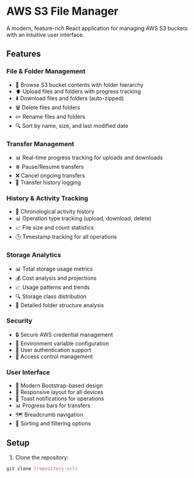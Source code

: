 # AWS S3 File Manager

A modern, feature-rich React application for managing AWS S3 buckets with an intuitive user interface.

## Features

### File & Folder Management
- 📂 Browse S3 bucket contents with folder hierarchy
- ⬆️ Upload files and folders with progress tracking
- ⬇️ Download files and folders (auto-zipped)
- 🗑️ Delete files and folders
- ✏️ Rename files and folders
- 🔍 Sort by name, size, and last modified date

### Transfer Management
- 📊 Real-time progress tracking for uploads and downloads
- ⏸️ Pause/Resume transfers
- ❌ Cancel ongoing transfers
- 📝 Transfer history logging

### History & Activity Tracking
- 📅 Chronological activity history
- 📊 Operation type tracking (upload, download, delete)
- 📈 File size and count statistics
- 🕒 Timestamp tracking for all operations

### Storage Analytics
- 📊 Total storage usage metrics
- 💰 Cost analysis and projections
- 📈 Usage patterns and trends
- 🔍 Storage class distribution
- 📑 Detailed folder structure analysis

### Security
- 🔒 Secure AWS credential management
- 🔐 Environment variable configuration
- 👤 User authentication support
- 🔑 Access control management

### User Interface
- 🎨 Modern Bootstrap-based design
- 📱 Responsive layout for all devices
- 🔔 Toast notifications for operations
- 📊 Progress bars for transfers
- 🗺️ Breadcrumb navigation
- 🔄 Sorting and filtering options

## Setup

1. Clone the repository:
```bash
git clone [repository-url]
